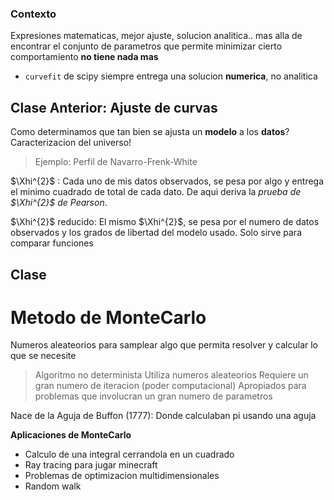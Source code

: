 ### Contexto
Expresiones matematicas, mejor ajuste, solucion analitica.. mas alla de encontrar el conjunto de parametros que permite minimizar cierto comportamiento __no tiene nada mas__
- `curvefit` de scipy siempre entrega una solucion __numerica__, no analitica

## Clase Anterior: Ajuste de curvas
Como determinamos que tan bien se ajusta un __modelo__ a los __datos__?
Caracterizacion del universo! 
> Ejemplo: Perfil de Navarro-Frenk-White

$\Xhi^{2}$ : Cada uno de mis datos observados, se pesa por algo y entrega el minimo cuadrado de total de cada dato. De aqui deriva la _prueba de $\Xhi^{2}$ de Pearson_.

$\Xhi^{2}$ reducido: El mismo $\Xhi^{2}$, se pesa por el numero de datos observados y los grados de libertad del modelo usado.
Solo sirve para comparar funciones

## Clase
# Metodo de MonteCarlo
Numeros aleateorios para samplear algo que permita resolver y calcular lo que se necesite
> Algoritmo no determinista
> Utiliza numeros aleateorios
> Requiere un gran numero de iteracion (poder computacional)
> Apropiados para problemas que involucran un gran numero de parametros

Nace de la Aguja de Buffon (1777): Donde calculaban pi usando una aguja

__Aplicaciones de MonteCarlo__
- Calculo de una integral cerrandola en un cuadrado
- Ray tracing para jugar minecraft
- Problemas de optimizacion multidimensionales
- Random walk

